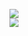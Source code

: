 [![](https://img.shields.io/badge/Made%20With-Github%20Spray-lightgrey.svg?style=for-the-badge&logo=github)](https://github.com/Annihil/github-spray#1356)  
[![](https://i.imgur.com/2DrTn0Z.gif)](https://github.com/Annihil/github-spray)